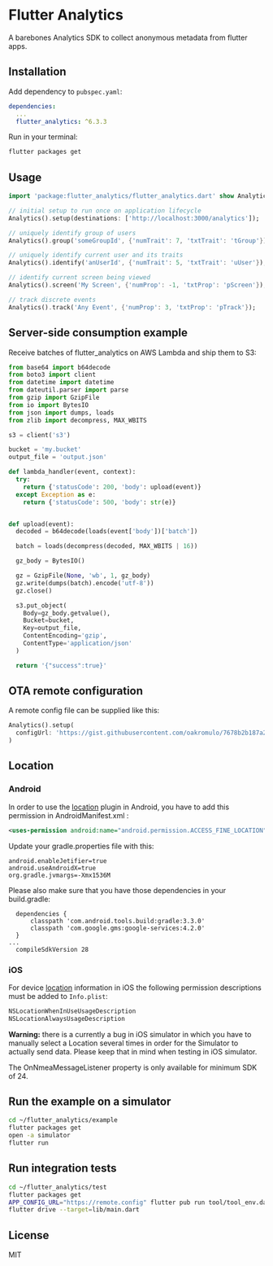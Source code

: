 # Flutter Analytics

A barebones Analytics SDK to collect anonymous metadata from flutter apps.

## Installation

Add dependency to `pubspec.yaml`:

```yaml
dependencies:
  ...
  flutter_analytics: ^6.3.3
```

Run in your terminal:

```sh
flutter packages get
```

## Usage

```dart
import 'package:flutter_analytics/flutter_analytics.dart' show Analytics;

// initial setup to run once on application lifecycle
Analytics().setup(destinations: ['http://localhost:3000/analytics']);

// uniquely identify group of users
Analytics().group('someGroupId', {'numTrait': 7, 'txtTrait': 'tGroup'});

// uniquely identify current user and its traits
Analytics().identify('anUserId', {'numTrait': 5, 'txtTrait': 'uUser'});

// identify current screen being viewed
Analytics().screen('My Screen', {'numProp': -1, 'txtProp': 'pScreen'});

// track discrete events
Analytics().track('Any Event', {'numProp': 3, 'txtProp': 'pTrack'});
```

## Server-side consumption example

Receive batches of flutter_analytics on AWS Lambda and ship them to S3:

```python
from base64 import b64decode
from boto3 import client
from datetime import datetime
from dateutil.parser import parse
from gzip import GzipFile
from io import BytesIO
from json import dumps, loads
from zlib import decompress, MAX_WBITS

s3 = client('s3')

bucket = 'my.bucket'
output_file = 'output.json'

def lambda_handler(event, context):
  try:
    return {'statusCode': 200, 'body': upload(event)}
  except Exception as e:
    return {'statusCode': 500, 'body': str(e)}


def upload(event):
  decoded = b64decode(loads(event['body'])['batch'])

  batch = loads(decompress(decoded, MAX_WBITS | 16))

  gz_body = BytesIO()

  gz = GzipFile(None, 'wb', 1, gz_body)
  gz.write(dumps(batch).encode('utf-8'))
  gz.close()

  s3.put_object(
    Body=gz_body.getvalue(),
    Bucket=bucket,
    Key=output_file,
    ContentEncoding='gzip',
    ContentType='application/json'
  )

  return '{"success":true}'
```

## OTA remote configuration

A remote config file can be supplied like this:

```dart
Analytics().setup(
  configUrl: 'https://gist.githubusercontent.com/oakromulo/7678b2b187a24e47c0ba93085575477d/raw/e72767273e4e6a73d14377f650be63d66033a6e3/config.json'
)
```

## Location

### Android

In order to use the [location](https://pub.dev/packages/location) plugin in Android, you have to add
this permission in AndroidManifest.xml :

```xml
<uses-permission android:name="android.permission.ACCESS_FINE_LOCATION" />
```

Update your gradle.properties file with this:

```
android.enableJetifier=true
android.useAndroidX=true
org.gradle.jvmargs=-Xmx1536M
```

Please also make sure that you have those dependencies in your build.gradle:

```
  dependencies {
      classpath 'com.android.tools.build:gradle:3.3.0'
      classpath 'com.google.gms:google-services:4.2.0'
  }
...
  compileSdkVersion 28
```

### iOS

For device [location](https://pub.dev/packages/location) information in iOS the following permission
descriptions must be added to `Info.plist`:

```xml
NSLocationWhenInUseUsageDescription
NSLocationAlwaysUsageDescription
```

**Warning:** there is a currently a bug in iOS simulator in which you have to manually select a
Location several times in order for the Simulator to actually send data. Please keep that in mind
when testing in iOS simulator.

The OnNmeaMessageListener property is only available for minimum SDK of 24.

## Run the example on a simulator

```sh
cd ~/flutter_analytics/example
flutter packages get
open -a simulator
flutter run
```

## Run integration tests

```sh
cd ~/flutter_analytics/test
flutter packages get
APP_CONFIG_URL="https://remote.config" flutter pub run tool/tool_env.dart
flutter drive --target=lib/main.dart
```

## License

MIT
